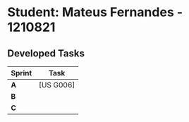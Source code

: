 # Student: Mateus Fernandes - 1210821

## Developed Tasks


| Sprint | Task      |
|--------|-----------|
| **A**  | [US G006] |
| **B**  |           |
| **C**  |           |
